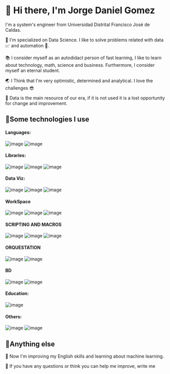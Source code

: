 # 🤝 Hi there, I'm Jorge Daniel Gomez

I'm a system's engineer from Universidad Distrital Francisco José de Caldas.

🧠 I'm specialized on Data Science. I like to solve problems related with data 📈 and automation 🤖.

📚 I consider myself as an autodidact person of fast learning, I like to learn about technology, math, science and business. Furthermore, I consider myself an eternal student.

🌏 I Think that I'm very optimistic, determined and analytical. I love the challenges 😎

📖 Data is the main resource of our era, if it is not used it is a lost opportunity for change and improvement.

## 🎯Some technologies I use

#### Languages:
![image]( https://img.shields.io/badge/Python-FFD43B?style=for-the-badge&logo=python&logoColor=blue) 
![image](https://img.shields.io/badge/-JavaScript-yellow?style=for-the-badge&logo=javascript&logoColor=white&labelColor=black&color=yellow) 

#### Libraries:
![image](https://img.shields.io/badge/Numpy-777BB4?style=for-the-badge&logo=numpy&logoColor=white)
![image](https://img.shields.io/badge/Pandas-2C2D72?style=for-the-badge&logo=pandas&logoColor=white) 
![image](https://img.shields.io/badge/Plotly-239120?style=for-the-badge&logo=plotly&logoColor=white)


#### Data Viz:
![image](https://img.shields.io/badge/PowerBI-F2C811?style=for-the-badge&logo=Power%20BI&logoColor=white) 
![image](https://img.shields.io/badge/Google%20Analytics-E37400?style=for-the-badge&logo=google%20analytics&logoColor=white&color=blue)
![image](https://img.shields.io/badge/-Google%20Data%20Studio-blue?style=for-the-badge&logo=google&logoColor=white&labelColor=blue&color=blue)

#### WorkSpace
![image](https://img.shields.io/badge/Colab-F9AB00?style=for-the-badge&logo=googlecolab&color=525252) 
![image](https://img.shields.io/badge/Visual_Studio_Code-0078D4?style=for-the-badge&logo=visual%20studio%20code&logoColor=white) 
![image](https://img.shields.io/badge/Jupyter-F37626.svg?&style=for-the-badge&logo=Jupyter&logoColor=white) 

#### SCRIPTING AND MACROS
![image](https://img.shields.io/badge/-Google%20Sheets-green?style=for-the-badge&logo=google%20sheets&logoColor=white&labelColor=green&color=green)
![image](https://img.shields.io/badge/Microsoft_Excel-217346?style=for-the-badge&logo=microsoft-excel&logoColor=white) 
![image](https://img.shields.io/badge/-Apps%20Script-yellow?style=for-the-badge&logo=google&logoColor=white&labelColor=yellow&color=yellow)

#### ORQUESTATION
![image](https://img.shields.io/badge/-Prefect-blue?style=for-the-badge&logo=prefect&logoColor=white&labelColor=blue&color=blue)
![image](https://img.shields.io/badge/-Apache%20Airflow-red?style=for-the-badge&logo=apache%20airflow&logoColor=white&labelColor=red&color=red)

#### BD
![image](https://img.shields.io/badge/-BigQuery-yellow?style=for-the-badge&logo=google%20cloud&logoColor=white&labelColor=yellow&color=yellow) 
![image](https://img.shields.io/badge/PostgreSQL-316192?style=for-the-badge&logo=postgresql&logoColor=white) 

#### Education:
![image](https://img.shields.io/badge/Platzi-98CA3F?style=for-the-badge&logo=platzi&logoColor=white)

#### Others:
![image](https://img.shields.io/badge/windows%20terminal-4D4D4D?style=for-the-badge&logo=windows%20terminal&logoColor=white) 
![image](https://img.shields.io/badge/GIT-E44C30?style=for-the-badge&logo=git&logoColor=white)  


## 🤔Anything else

🌱 Now I'm improving my English skills and learning about machine learning.

💬 If you have any questions or think you can help me improve, write me

<!--
**JoRgEXx1899/JoRgEXx1899** is a ✨ _special_ ✨ repository because its `README.md` (this file) appears on your GitHub profile.

Here are some ideas to get you started:

- 🔭 I’m currently working on ...
- 🌱 I’m currently learning ...
- 👯 I’m looking to collaborate on ...
- 🤔 I’m looking for help with ...
- 💬 Ask me about ...
- 📫 How to reach me: ...
- 😄 Pronouns: ...
- ⚡ Fun fact: ...
-->

